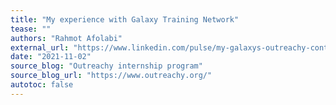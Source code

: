 ```yaml
---
title: "My experience with Galaxy Training Network"
tease: ""
authors: "Rahmot Afolabi"
external_url: "https://www.linkedin.com/pulse/my-galaxys-outreachy-contribution-experience-rahmot-afolabi/?trackingId=BaCOOkEiQJKH1b1Gc6dp1Q%3D%3D"
date: "2021-11-02"
source_blog: "Outreachy internship program"
source_blog_url: "https://www.outreachy.org/"
autotoc: false
---
```


